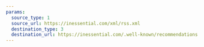 ```yaml
---
params:
  source_type: 1
  source_url: https://inessential.com/xml/rss.xml
  destination_type: 3
  destination_url: https://inessential.com/.well-known/recommendations.opml
---
```

